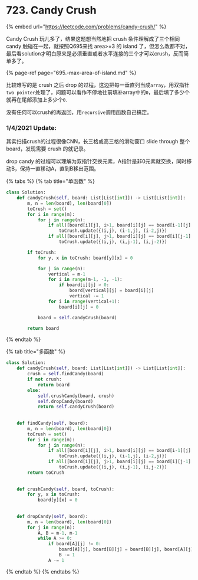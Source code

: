 # 723. Candy Crush

{% embed url="https://leetcode.com/problems/candy-crush/" %}

Candy Crush 玩儿多了，结果这题想当然地把 crush 条件理解成了三个相同 candy 触碰在一起，就按照Q695来找 area&gt;=3 的 island 了，但怎么改都不对，最后看solution才明白原来是必须垂直或者水平连接的三个才可以crush，反而简单多了。

{% page-ref page="695.-max-area-of-island.md" %}

比较难写的是 crush 之后 drop 的过程，这边把每一垂直列当成`array`，用双指针`two pointer`处理了，问题可以看作不停地往前填补array中的`0`，最后填了多少个就再在尾部添加上多少个`0`.

没有任何可以crush的再返回，用`recursive`调用函数自己搞定。

### 1/4/2021 Update:

其实扫描crush的过程很像CNN，长三格或高三格的滑动窗口 slide through 整个 board，发现需要 crush 的就记录。

drop candy 的过程可以理解为双指针交换元素，A指针是非0元素就交换，同时移动B，保持一直移动A，直到B移出范围。

{% tabs %}
{% tab title="单函数" %}
```python
class Solution:
    def candyCrush(self, board: List[List[int]]) -> List[List[int]]:
        m, n = len(board), len(board[0])
        toCrush = set()
        for i in range(m):
            for j in range(n):
                if all([board[i][j], i>1, board[i][j] == board[i-1][j] == board[i-2][j]]):
                    toCrush.update({(i,j), (i-1,j), (i-2,j)})
                if all([board[i][j], j>1, board[i][j] == board[i][j-1] == board[i][j-2]]):
                    toCrush.update({(i,j), (i,j-1), (i,j-2)})

        if toCrush:
            for y, x in toCrush: board[y][x] = 0

            for j in range(n):
                vertical = m-1
                for i in range(m-1, -1, -1):
                    if board[i][j] > 0:
                        board[vertical][j] = board[i][j]
                        vertical -= 1      
                for i in range(vertical+1):
                    board[i][j] = 0

            board = self.candyCrush(board)

        return board
```
{% endtab %}

{% tab title="多函数" %}
```python
class Solution:
    def candyCrush(self, board: List[List[int]]) -> List[List[int]]:
        crush = self.findCandy(board)
        if not crush:
            return board
        else:
            self.crushCandy(board, crush)
            self.dropCandy(board)    
            return self.candyCrush(board)
    
    
    def findCandy(self, board):
        m, n = len(board), len(board[0])
        toCrush = set()
        for i in range(m):
            for j in range(n):
                if all([board[i][j], i>1, board[i][j] == board[i-1][j] == board[i-2][j]]):
                    toCrush.update({(i,j), (i-1,j), (i-2,j)})
                if all([board[i][j], j>1, board[i][j] == board[i][j-1] == board[i][j-2]]):
                    toCrush.update({(i,j), (i,j-1), (i,j-2)})
        return toCrush
    
    
    def crushCandy(self, board, toCrush):
        for y, x in toCrush: 
            board[y][x] = 0
    
    
    def dropCandy(self, board):
        m, n = len(board), len(board[0])
        for j in range(n):
            A, B = m-1, m-1
            while A >= 0:
                if board[A][j] != 0:
                    board[A][j], board[B][j] = board[B][j], board[A][j]
                    B -= 1
                A -= 1
```
{% endtab %}
{% endtabs %}

